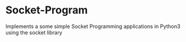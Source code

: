 # Socket-Program

Implements a some simple Socket Programming applications in Python3 using the socket library
